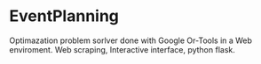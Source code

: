 # EventPlanning

Optimazation problem sorlver done with Google Or-Tools in a Web enviroment. 
Web scraping, Interactive interface, python flask.
